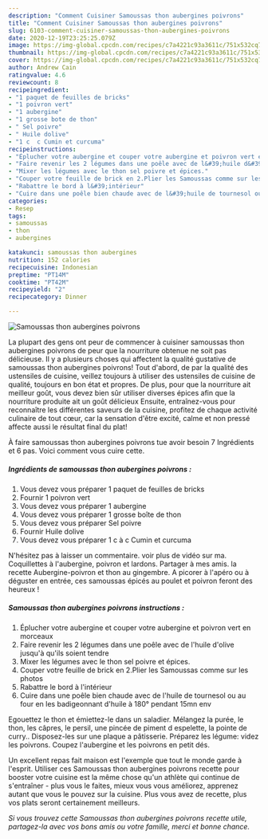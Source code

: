 ```yaml
---
description: "Comment Cuisiner Samoussas thon aubergines poivrons"
title: "Comment Cuisiner Samoussas thon aubergines poivrons"
slug: 6103-comment-cuisiner-samoussas-thon-aubergines-poivrons
date: 2020-12-19T23:25:25.079Z
image: https://img-global.cpcdn.com/recipes/c7a4221c93a3611c/751x532cq70/samoussas-thon-aubergines-poivrons-photo-principale-de-la-recette.jpg
thumbnail: https://img-global.cpcdn.com/recipes/c7a4221c93a3611c/751x532cq70/samoussas-thon-aubergines-poivrons-photo-principale-de-la-recette.jpg
cover: https://img-global.cpcdn.com/recipes/c7a4221c93a3611c/751x532cq70/samoussas-thon-aubergines-poivrons-photo-principale-de-la-recette.jpg
author: Andrew Cain
ratingvalue: 4.6
reviewcount: 8
recipeingredient:
- "1 paquet de feuilles de bricks"
- "1 poivron vert"
- "1 aubergine"
- "1 grosse bote de thon"
- " Sel poivre"
- " Huile dolive"
- "1 c  c Cumin et curcuma"
recipeinstructions:
- "Éplucher votre aubergine et couper votre aubergine et poivron vert en morceaux"
- "Faire revenir les 2 légumes dans une poêle avec de l&#39;huile d&#39;olive jusqu&#39;à qu&#39;ils soient tendre"
- "Mixer les légumes avec le thon sel poivre et épices."
- "Couper votre feuille de brick en 2.Plier les Samoussas comme sur les photos"
- "Rabattre le bord à l&#39;intérieur"
- "Cuire dans une poêle bien chaude avec de l&#39;huile de tournesol ou au four en les badigeonnant d&#39;huile à 180° pendant 15mn env"
categories:
- Resep
tags:
- samoussas
- thon
- aubergines

katakunci: samoussas thon aubergines 
nutrition: 152 calories
recipecuisine: Indonesian
preptime: "PT14M"
cooktime: "PT42M"
recipeyield: "2"
recipecategory: Dinner

---
```



![Samoussas thon aubergines poivrons](https://img-global.cpcdn.com/recipes/c7a4221c93a3611c/751x532cq70/samoussas-thon-aubergines-poivrons-photo-principale-de-la-recette.jpg)

La plupart des gens ont peur de commencer à cuisiner samoussas thon aubergines poivrons de peur que la nourriture obtenue ne soit pas délicieuse. Il y a plusieurs choses qui affectent la qualité gustative de samoussas thon aubergines poivrons! Tout d'abord, de par la qualité des ustensiles de cuisine, veillez toujours à utiliser des ustensiles de cuisine de qualité, toujours en bon état et propres. De plus, pour que la nourriture ait meilleur goût, vous devez bien sûr utiliser diverses épices afin que la nourriture produite ait un goût délicieux Ensuite, entraînez-vous pour reconnaître les différentes saveurs de la cuisine, profitez de chaque activité culinaire de tout cœur, car la sensation d'être excité, calme et non pressé affecte aussi le résultat final du plat!

<!--inarticleads1-->

À faire samoussas thon aubergines poivrons tue avoir besoin 7 Ingrédients et 6 pas. Voici comment vous cuire cette.

##### Ingrédients de samoussas thon aubergines poivrons :

1. Vous devez vous préparer 1 paquet de feuilles de bricks
1. Fournir 1 poivron vert
1. Vous devez vous préparer 1 aubergine
1. Vous devez vous préparer 1 grosse boîte de thon
1. Vous devez vous préparer  Sel poivre
1. Fournir  Huile dolive
1. Vous devez vous préparer 1 c à c Cumin et curcuma


N&#39;hésitez pas à laisser un commentaire. voir plus de vidéo sur ma. Coquillettes à l&#39;aubergine, poivron et lardons. Partager à mes amis. la recette Aubergine-poivron et thon au gingembre. A picorer à l&#39;apéro ou à déguster en entrée, ces samoussas épicés au poulet et poivron feront des heureux ! 

<!--inarticleads2-->

##### Samoussas thon aubergines poivrons instructions :

1. Éplucher votre aubergine et couper votre aubergine et poivron vert en morceaux
1. Faire revenir les 2 légumes dans une poêle avec de l&#39;huile d&#39;olive jusqu&#39;à qu&#39;ils soient tendre
1. Mixer les légumes avec le thon sel poivre et épices.
1. Couper votre feuille de brick en 2.Plier les Samoussas comme sur les photos
1. Rabattre le bord à l&#39;intérieur
1. Cuire dans une poêle bien chaude avec de l&#39;huile de tournesol ou au four en les badigeonnant d&#39;huile à 180° pendant 15mn env


Egouettez le thon et émiettez-le dans un saladier. Mélangez la purée, le thon, les câpres, le persil, une pincée de piment d espelette, la pointe de curry.. Disposez-les sur une plaque a pâtisserie. Préparez les légume: videz les poivrons. Coupez l&#39;aubergine et les poivrons en petit dés. 

<!--inarticleads1-->

<p>
Un excellent repas fait maison est l'exemple que tout le monde garde à l'esprit. Utiliser ces Samoussas thon aubergines poivrons recette pour booster votre cuisine est la même chose qu'un athlète qui continue de s'entraîner - plus vous le faites, mieux vous vous améliorez, apprenez autant que vous le pouvez sur la cuisine. Plus vous avez de recette, plus vos plats seront certainement meilleurs.
</p>

<p>
<i>Si vous trouvez cette Samoussas thon aubergines poivrons recette utile, partagez-la avec vos bons amis ou votre famille, merci et bonne chance.</i>
</p>
